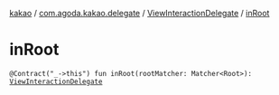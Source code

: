 [kakao](../../index.md) / [com.agoda.kakao.delegate](../index.md) / [ViewInteractionDelegate](index.md) / [inRoot](./in-root.md)

# inRoot

`@Contract("_->this") fun inRoot(rootMatcher: Matcher<Root>): `[`ViewInteractionDelegate`](index.md)